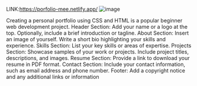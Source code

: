 LINK:https://porfolio-mee.netlify.app/
![image](https://github.com/aryandalal01/ENCRYPTIX/assets/109195424/81216681-6139-4fec-855e-add2ce8ad2d9)

Creating a personal portfolio using CSS and HTML is a popular beginner 
web development project. 
Header Section: Add your name or a logo at the top. Optionally, include a brief 
introduction or tagline. 
About Section: Insert an image of yourself. Write a short bio highlighting your skills 
and experience. 
Skills Section: List your key skills or areas of expertise. 
Projects Section: Showcase samples of your work or projects. Include project titles, 
descriptions, and images.
Resume Section: Provide a link to download your resume in PDF format. 
Contact Section: Include your contact information, such as email address and 
phone number. 
Footer: Add a copyright notice and any additional links or information


